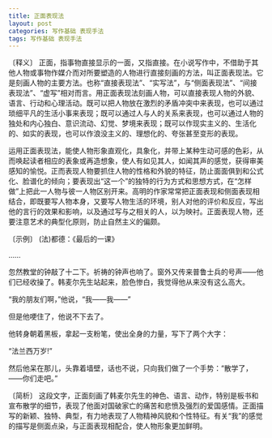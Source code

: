 ```yaml
---
title: 正面表现法
layout: post
categories: 写作基础 表现手法
tags: 写作基础 表现手法
---
```


〔释义〕 正面，指事物直接显示的一面，又指直接。在小说写作中，不借助于其他人物或事物作媒介而对所要塑造的人物进行直接刻画的方法，叫正面表现法。它是刻画人物的主要方法。也称“直接表现法”、“实写法”，与“侧面表现法”、“间接表现法”、“虚写”相对而言。用正面表现法刻画人物，可以直接表现人物的外貌、语言、行动和心理活动。既可以把人物放在激烈的矛盾冲突中来表现，也可以通过琐细平凡的生活小事来表现；既可以通过人与人的关系来表现，也可以通过人物的独处和内心独白、意识流动、幻觉、梦境来表现；既可以作现实主义的、生活化的、如实的表现，也可以作浪没主义的、理想化的、夸张甚至变形的表现。

运用正面表现法，能使人物形象直观化，具象化，并带上某种生动可感的色彩，从而唤起读者相应的表象或再造想象，使人有如见其人，如闻其声的感觉，获得审美感知的愉悦。正而表现人物要抓住人物的性格和外貌的特征，防止面面俱到和公式化、脸谱化的倾向；要表现出“这一个”的独特的行为方式和思想方式，在“怎样做”上把此一人物与彼一人物区别开来。高明的作家常常把正面表现和侧面表现相结合，即既要写人物本身，又要写人物生活的环境，别人对他的评价和反应，写出他的言行的效果和影响，以及通过写与之相关的人，以为映衬。正面表现人物，还要注意艺术的典型化原则，防止自然主义的偏颇。

〔示例〕 (法)都德：《最后的一课》

……

忽然教堂的钟敲了十二下。祈祷的钟声也响了。窗外又传来普鲁士兵的号声——他们已经收操了。韩麦尔先生站起来，脸色惨白，我觉得他从来没有这么高大。

“我的朋友们啊，”他说，“我——我——”

但是他哽住了，他说不下去了。

他转身朝着黑板，拿起一支粉笔，使出全身的力量，写下了两个大字：

“法兰西万岁!”

然后他呆在那儿，头靠着墙壁，话也不说，只向我们做了一个手势：“散学了，——你们走吧。”

〔简析〕 这段文字，正面刻画了韩麦尔先生的神色、语言、动作，特别是板书和宣布散学的细节，表现了他面对国破家亡的痛苦和悲愤及强烈的爱国感情。正面描写的新颖、独特、典型，有力地表现了人物精神风貌和个性特征。有关“我”的感觉的描写是侧面点染，与正面表现相配合，使人物形象更加鲜明。 